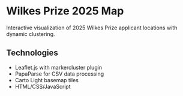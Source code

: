 # Wilkes Prize 2025 Map

Interactive visualization of 2025 Wilkes Prize applicant locations with dynamic clustering.

## Technologies

- Leaflet.js with markercluster plugin
- PapaParse for CSV data processing
- Carto Light basemap tiles
- HTML/CSS/JavaScript

